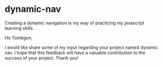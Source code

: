 # dynamic-nav
Creating a dynamic navigation is my way of practicing my javascript learning skills.

Ho Tombgon,

I would like share some of my input regarding your project named dynamic nav. I hope that this feedback will have a valuable contribution to the success of your project. Thank you!
